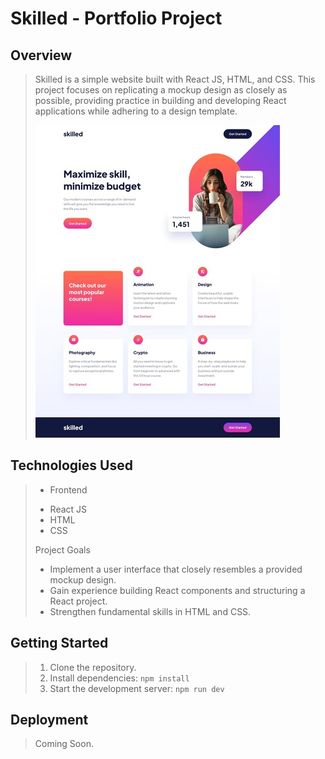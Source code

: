 # Skilled - Portfolio Project
>
## Overview 
>
> Skilled is a simple website built with React JS, HTML, and CSS. This project focuses on replicating a mockup design as closely as possible, providing practice in building and developing React applications while adhering to a design template. 
>
> ![](skilled-mock-up-500.jpg)
>
## Technologies Used
>
> * Frontend
>
> - React JS
> - HTML
> - CSS
>
> Project Goals
>
> - Implement a user interface that closely resembles a provided mockup design. 
> - Gain experience building React components and structuring a React project. 
> - Strengthen fundamental skills in HTML and CSS. 
>
## Getting Started
>
> 1. Clone the repository. 
> 2. Install dependencies: `npm install`
> 3. Start the development server: `npm run dev`
>
>
## Deployment
>
> Coming Soon.




